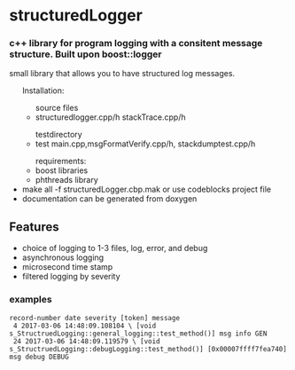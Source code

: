 <h1> structuredLogger</h1>
<h3> c++ library  for program logging with a consitent message structure.  Built upon boost::logger </h3>
<p> small library that allows you to have structured log messages. 
</p>
<ul>Installation:  
<ul> source files  
<li> structuredlogger.cpp/h stackTrace.cpp/h</li>
</ul>
<ul> testdirectory
<li> test main.cpp,msgFormatVerify.cpp/h, stackdumptest.cpp/h </li>
</ul>
<ul> requirements: 
<li> boost libraries </li>
<li> phthreads library </li>
</ul>
<li> make all -f structuredLogger.cbp.mak or use codeblocks project file </li>
<li> documentation can be generated from doxygen </>
</ul>
</ul>
<h2>Features</h2>
<ul>
<li> choice of logging to 1-3 files, log, error, and debug </li>
<li> asynchronous logging </li> 
<li> microsecond time stamp </li> 
<li> filtered logging by severity </li> 
</ul>
<h3> examples </h3> 
<code>record-number date severity [token] message  </code><br>
<code> 4 2017-03-06 14:48:09.108104 \<notification \> [void s_StructruedLogging::general_logging::test_method()] msg info GEN </code> <br>
<code> 24 2017-03-06 14:48:09.119579 \<debug \> [void s_StructruedLogging::debugLogging::test_method()] [0x00007ffff7fea740] msg debug DEBUG </code> 


